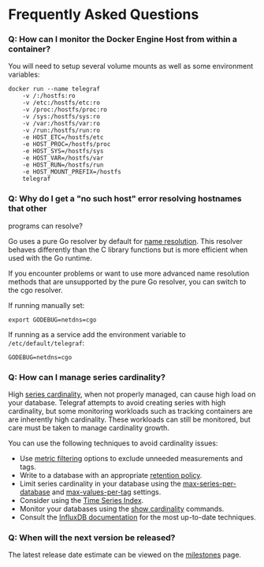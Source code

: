 # Frequently Asked Questions

### Q: How can I monitor the Docker Engine Host from within a container?

You will need to setup several volume mounts as well as some environment
variables:
```
docker run --name telegraf
	-v /:/hostfs:ro
	-v /etc:/hostfs/etc:ro
	-v /proc:/hostfs/proc:ro
	-v /sys:/hostfs/sys:ro
	-v /var:/hostfs/var:ro
	-v /run:/hostfs/run:ro
	-e HOST_ETC=/hostfs/etc
	-e HOST_PROC=/hostfs/proc
	-e HOST_SYS=/hostfs/sys
	-e HOST_VAR=/hostfs/var
	-e HOST_RUN=/hostfs/run
	-e HOST_MOUNT_PREFIX=/hostfs
	telegraf
```


### Q: Why do I get a "no such host" error resolving hostnames that other
programs can resolve?

Go uses a pure Go resolver by default for [name resolution](https://golang.org/pkg/net/#hdr-Name_Resolution).
This resolver behaves differently than the C library functions but is more
efficient when used with the Go runtime.

If you encounter problems or want to use more advanced name resolution methods
that are unsupported by the pure Go resolver, you can switch to the cgo
resolver.

If running manually set:
```
export GODEBUG=netdns=cgo
```

If running as a service add the environment variable to `/etc/default/telegraf`:
```
GODEBUG=netdns=cgo
```

### Q: How can I manage series cardinality?

High [series cardinality][], when not properly managed, can cause high load on
your database.  Telegraf attempts to avoid creating series with high
cardinality, but some monitoring workloads such as tracking containers are are
inherently high cardinality.  These workloads can still be monitored, but care
must be taken to manage cardinality growth.

You can use the following techniques to avoid cardinality issues:

- Use [metric filtering][] options to exclude unneeded measurements and tags.
- Write to a database with an appropriate [retention policy][].
- Limit series cardinality in your database using the
  [max-series-per-database][] and [max-values-per-tag][] settings.
- Consider using the [Time Series Index][tsi].
- Monitor your databases using the [show cardinality][] commands.
- Consult the [InfluxDB documentation][influx docs] for the most up-to-date techniques.

[series cardinality]: https://docs.influxdata.com/influxdb/v1.7/concepts/glossary/#series-cardinality
[metric filtering]: https://github.com/influxdata/telegraf/blob/master/docs/CONFIGURATION.md#metric-filtering
[retention policy]: https://docs.influxdata.com/influxdb/latest/guides/downsampling_and_retention/
[max-series-per-database]: https://docs.influxdata.com/influxdb/latest/administration/config/#max-series-per-database-1000000
[max-values-per-tag]: https://docs.influxdata.com/influxdb/latest/administration/config/#max-values-per-tag-100000
[tsi]: https://docs.influxdata.com/influxdb/latest/concepts/time-series-index/
[show cardinality]: https://docs.influxdata.com/influxdb/latest/query_language/spec/#show-cardinality
[influx docs]: https://docs.influxdata.com/influxdb/latest/

### Q: When will the next version be released?

The latest release date estimate can be viewed on the
[milestones](https://github.com/influxdata/telegraf/milestones) page.
